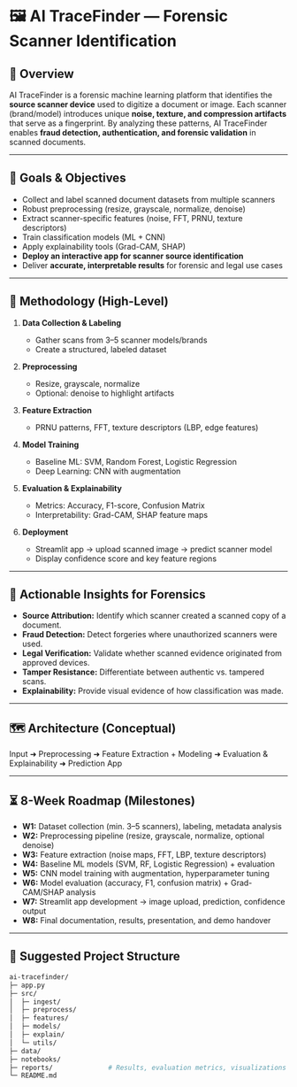 # 🖼️ AI TraceFinder — Forensic Scanner Identification  

## 🌟 Overview  
AI TraceFinder is a forensic machine learning platform that identifies the **source scanner device** used to digitize a document or image. Each scanner (brand/model) introduces unique **noise, texture, and compression artifacts** that serve as a fingerprint. By analyzing these patterns, AI TraceFinder enables **fraud detection, authentication, and forensic validation** in scanned documents.  

---

## 🎯 Goals & Objectives  
- Collect and label scanned document datasets from multiple scanners  
- Robust preprocessing (resize, grayscale, normalize, denoise)  
- Extract scanner-specific features (noise, FFT, PRNU, texture descriptors)  
- Train classification models (ML + CNN)  
- Apply explainability tools (Grad-CAM, SHAP)  
- **Deploy an interactive app for scanner source identification**  
- Deliver **accurate, interpretable results** for forensic and legal use cases  

---

## 🧭 Methodology (High-Level)  
1. **Data Collection & Labeling**  
   - Gather scans from 3–5 scanner models/brands  
   - Create a structured, labeled dataset  

2. **Preprocessing**  
   - Resize, grayscale, normalize  
   - Optional: denoise to highlight artifacts  

3. **Feature Extraction**  
   - PRNU patterns, FFT, texture descriptors (LBP, edge features)  

4. **Model Training**  
   - Baseline ML: SVM, Random Forest, Logistic Regression  
   - Deep Learning: CNN with augmentation  

5. **Evaluation & Explainability**  
   - Metrics: Accuracy, F1-score, Confusion Matrix  
   - Interpretability: Grad-CAM, SHAP feature maps  

6. **Deployment**  
   - Streamlit app → upload scanned image → predict scanner model  
   - Display confidence score and key feature regions  

---

## 🧠 Actionable Insights for Forensics  
- **Source Attribution:** Identify which scanner created a scanned copy of a document.  
- **Fraud Detection:** Detect forgeries where unauthorized scanners were used.  
- **Legal Verification:** Validate whether scanned evidence originated from approved devices.  
- **Tamper Resistance:** Differentiate between authentic vs. tampered scans.  
- **Explainability:** Provide visual evidence of how classification was made.  

---

## 🗺️ Architecture (Conceptual)  
Input ➜ Preprocessing ➜ Feature Extraction + Modeling ➜ Evaluation & Explainability ➜ Prediction App  

---

## ⏳ 8-Week Roadmap (Milestones)  
- **W1:** Dataset collection (min. 3–5 scanners), labeling, metadata analysis  
- **W2:** Preprocessing pipeline (resize, grayscale, normalize, optional denoise)  
- **W3:** Feature extraction (noise maps, FFT, LBP, texture descriptors)  
- **W4:** Baseline ML models (SVM, RF, Logistic Regression) + evaluation  
- **W5:** CNN model training with augmentation, hyperparameter tuning  
- **W6:** Model evaluation (accuracy, F1, confusion matrix) + Grad-CAM/SHAP analysis  
- **W7:** Streamlit app development → image upload, prediction, confidence output  
- **W8:** Final documentation, results, presentation, and demo handover  

---

## 📂 Suggested Project Structure  
```bash
ai-tracefinder/
├─ app.py              
├─ src/
│  ├─ ingest/           
│  ├─ preprocess/        
│  ├─ features/          
│  ├─ models/            
│  ├─ explain/           
│  └─ utils/             
├─ data/                 
├─ notebooks/            
├─ reports/              # Results, evaluation metrics, visualizations
└─ README.md
```
